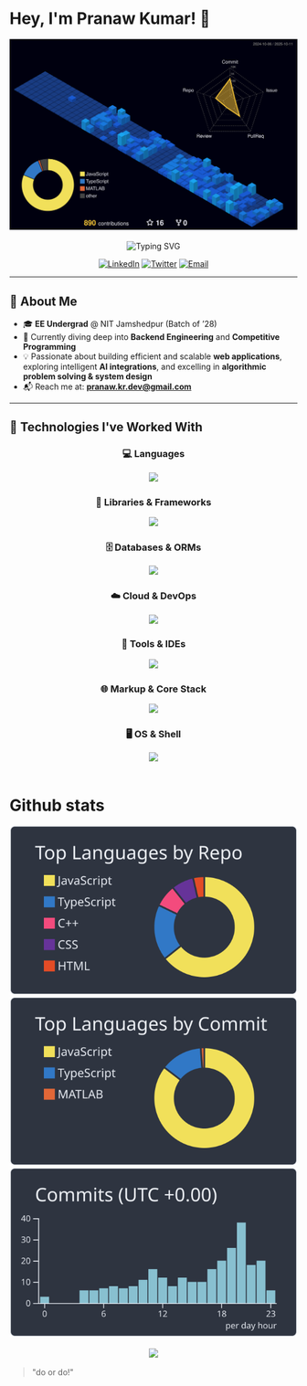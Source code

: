 <!-- ================ HEADER ================ -->
# Hey, I'm Pranaw Kumar! 👋 

<div align="center">
  <img src="profile-3d-contrib/profile-night-view.svg" alt="me" width="700px">
</div>

<br/>
<div align="center">
  <img src="https://readme-typing-svg.herokuapp.com?font=Fira+Code&pause=1000&color=00D8FF&center=true&vCenter=true&width=600&lines=Full+Stack+Developer;NIT+Jamshedpur" alt="Typing SVG" />
</div>

<p align="center">
  <a href="https://www.linkedin.com/in/pranaw-kumar-710331215"><img src="https://img.shields.io/badge/LinkedIn-0077B5?style=for-the-badge&logo=linkedin&logoColor=white" alt="LinkedIn" /></a>
  <a href="https://x.com/prana_W_"><img src="https://img.shields.io/badge/Twitter-1DA1F2?style=for-the-badge&logo=twitter&logoColor=white" alt="Twitter" /></a>
  <a href="mailto:pranaw.kr.dev@gmail.com"><img src="https://img.shields.io/badge/Email-D14836?style=for-the-badge&logo=gmail&logoColor=white" alt="Email" /></a>
</p>

---

## 🌟 About Me

- 🎓 **EE Undergrad** @ NIT Jamshedpur (Batch of ’28)
- 🤖 Currently diving deep into **Backend Engineering** and **Competitive Programming**
- 💡 Passionate about building efficient and scalable **web applications**, exploring intelligent **AI integrations**, and excelling in **algorithmic problem solving & system design**
- 📬 Reach me at: **pranaw.kr.dev@gmail.com**


---
## 🚀 Technologies I've Worked With

<div align="center">

### 💻 Languages
<a href="https://skillicons.dev">
  <img src="https://skillicons.dev/icons?i=js,ts,cpp,c" />
</a>

### 🧱 Libraries & Frameworks
<a href="https://skillicons.dev">
  <img src="https://skillicons.dev/icons?i=react,next,tailwind,express,nodejs" />
</a>

### 🗄️ Databases & ORMs
<a href="https://skillicons.dev">
  <img src="https://skillicons.dev/icons?i=mongo,redis" />
</a>

### ☁️ Cloud & DevOps
<a href="https://skillicons.dev">
  <img src="https://skillicons.dev/icons?i=vercel" />
</a>

### 🧰 Tools & IDEs
<a href="https://skillicons.dev">
  <img src="https://skillicons.dev/icons?i=docker,postman,git,github,vscode,webstorm,clion" />
</a>

### 🌐 Markup & Core Stack
<a href="https://skillicons.dev">
  <img src="https://skillicons.dev/icons?i=html,css,js" />
</a>

### 🖥️ OS & Shell
<a href="https://skillicons.dev">
  <img src="https://skillicons.dev/icons?i=windows,ubuntu" />
</a>

</div>

<br/>

# Github stats
<div align="center">
  <img src="profile-summary-card-output/nord_dark/1-repos-per-language.svg" alt="me" width="">
  <img src="profile-summary-card-output/nord_dark/2-most-commit-language.svg" alt="me" width="">
  <img src="profile-summary-card-output/nord_dark/4-productive-time.svg" alt="me" width="">
</div>
<br/>


<div align="center">
<a href="https://github.com/antonkomarev/github-profile-views-counter">
    <img src="https://komarev.com/ghpvc/?username=prana-w&style=for-the-badge&base=120">
</a>
</div>

> "do or do!" 
